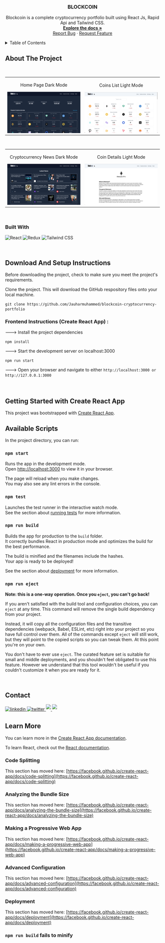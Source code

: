 
<!-- PROJECT LOGO -->
<div align="center">
  <h3 align="center">BLOCKCOIN</h3>

  <p align="center">
    Blockcoin is a complete cryptocurrency portfolio built using React Js, Rapid Api and Tailwind CSS.
    <br />
    <a href="https://github.com/Jauharmuhammed/blockcoin-cryptocurrency-portfolio"><strong>Explore the docs »</strong></a>
    <br />
    <a href="https://github.com/Jauharmuhammed/blockcoin-cryptocurrency-portfolio/issues">Report Bug</a>
    ·
    <a href="https://github.com/Jauharmuhammed/blockcoin-cryptocurrency-portfolio/issues">Request Feature</a>
  </p>
</div>



<!-- TABLE OF CONTENTS -->
<details>
  <summary>Table of Contents</summary>
  <ol>
    <li>
      <a href="#about-the-project">About The Project</a>
      <ul>
        <li><a href="#built-with">Built With</a></li>
      </ul>
    </li>
    <li><a href='#download-and-setup-instructions'>Download And Setup Instructions</a></li>
    <li>
      <a href="#getting-started-with-create-react-app">Getting Started with Create React App</a>
    </li>
    <li><a href="#contact">Contact</a></li>
  </ol>
</details>


## About The Project
<br>

<table width="100%"> 
<tr>

<td width="50%">
<p align="center">
Home Page Dark Mode
</p>
<img src="https://github.com/Jauharmuhammed/blockcoin-cryptocurrency-portfolio/blob/main/public/home-dark%20mode.png">  
</td>
  <td width="50%">      
<p align="center">
Coins List Light Mode
</p>
<img src="https://github.com/Jauharmuhammed/blockcoin-cryptocurrency-portfolio/blob/main/public/coin%20light%20mode.png">
</td> 
</table>
<br/>

<table width="100%"> 
<tr>
<td width="50%">
<p align="center">
Cryptocurrency News Dark Mode
</p>
<img src="https://github.com/Jauharmuhammed/blockcoin-cryptocurrency-portfolio/blob/main/public/news%20dark%20mode.png">  
</td>
  <td width="50%">      
<p align="center">
Coin Details Light Mode
</p>
<img src="https://github.com/Jauharmuhammed/blockcoin-cryptocurrency-portfolio/blob/main/public/coin%20info%20light%20mode.png">
</td> 
</table>
<br/>


### Built With

![React](https://img.shields.io/badge/React-20232A?style=for-the-badge&logo=react&logoColor=61DAFB)
![Redux](https://img.shields.io/badge/Redux-593D88?style=for-the-badge&logo=redux&logoColor=white)
![Tailwind CSS](https://img.shields.io/badge/Tailwind_CSS-38B2AC?style=for-the-badge&logo=tailwind-css&logoColor=white)

  

<br>

## Download And Setup Instructions

Before downloading the project, check to make sure you meet the project's requirements.

Clone the project. This will download the GitHub respository files onto your local machine.

```Shell
git clone https://github.com/Jauharmuhammed/blockcoin-cryptocurrency-portfolio
```

### Frontend Instructions (Create React App) :

---> Install the project dependencies

```Shell
npm install
```

---> Start the development server on localhost:3000

```Shell
npm run start
```

---> Open your browser and navigate to either `http://localhost:3000 or http://127.0.0.1:3000`
<br>
<br>
<br>

## Getting Started with Create React App

This project was bootstrapped with [Create React App](https://github.com/facebook/create-react-app).

## Available Scripts

In the project directory, you can run:

### `npm start`

Runs the app in the development mode.\
Open [http://localhost:3000](http://localhost:3000) to view it in your browser.

The page will reload when you make changes.\
You may also see any lint errors in the console.

### `npm test`

Launches the test runner in the interactive watch mode.\
See the section about [running tests](https://facebook.github.io/create-react-app/docs/running-tests) for more information.

### `npm run build`

Builds the app for production to the `build` folder.\
It correctly bundles React in production mode and optimizes the build for the best performance.

The build is minified and the filenames include the hashes.\
Your app is ready to be deployed!

See the section about [deployment](https://facebook.github.io/create-react-app/docs/deployment) for more information.

### `npm run eject`

**Note: this is a one-way operation. Once you `eject`, you can't go back!**

If you aren't satisfied with the build tool and configuration choices, you can `eject` at any time. This command will remove the single build dependency from your project.

Instead, it will copy all the configuration files and the transitive dependencies (webpack, Babel, ESLint, etc) right into your project so you have full control over them. All of the commands except `eject` will still work, but they will point to the copied scripts so you can tweak them. At this point you're on your own.

You don't have to ever use `eject`. The curated feature set is suitable for small and middle deployments, and you shouldn't feel obligated to use this feature. However we understand that this tool wouldn't be useful if you couldn't customize it when you are ready for it.

<br>

## Contact

<div align='left'>

<a href="https://linkedin.com/in/jauharmuhammed" target="_blank">
<img src="https://img.shields.io/badge/linkedin-%2300acee.svg?color=405DE6&style=for-the-badge&logo=linkedin&logoColor=white" alt=linkedin style="margin-bottom: 5px;"/>
</a>
	
<a href="https://twitter.com/jauharmuhammed_" target="_blank">
<img src="https://img.shields.io/badge/twitter-%2300acee.svg?color=1DA1F2&style=for-the-badge&logo=twitter&logoColor=white" alt=twitter style="margin-bottom: 5px;"/>
</a>
	
<a href="mailto:jauharmuhammedk@gmail.com" target="_blank">
<img src="https://img.shields.io/badge/gmail-%23EA4335.svg?style=for-the-badge&logo=gmail&logoColor=white" t=mail style="margin-bottom: 5px;" />
</a>
	
		
<a href="https://codepen.io/jauharmuhammed" target="_blank">
<img src="https://img.shields.io/badge/codepen-%23000000.svg?style=for-the-badge&logo=codepen&logoColor=white" t=mail style="margin-bottom: 5px;" />
</a>

</div>




## Learn More

You can learn more in the [Create React App documentation](https://facebook.github.io/create-react-app/docs/getting-started).

To learn React, check out the [React documentation](https://reactjs.org/).

### Code Splitting

This section has moved here: [https://facebook.github.io/create-react-app/docs/code-splitting](https://facebook.github.io/create-react-app/docs/code-splitting)

### Analyzing the Bundle Size

This section has moved here: [https://facebook.github.io/create-react-app/docs/analyzing-the-bundle-size](https://facebook.github.io/create-react-app/docs/analyzing-the-bundle-size)

### Making a Progressive Web App

This section has moved here: [https://facebook.github.io/create-react-app/docs/making-a-progressive-web-app](https://facebook.github.io/create-react-app/docs/making-a-progressive-web-app)

### Advanced Configuration

This section has moved here: [https://facebook.github.io/create-react-app/docs/advanced-configuration](https://facebook.github.io/create-react-app/docs/advanced-configuration)

### Deployment

This section has moved here: [https://facebook.github.io/create-react-app/docs/deployment](https://facebook.github.io/create-react-app/docs/deployment)

### `npm run build` fails to minify
